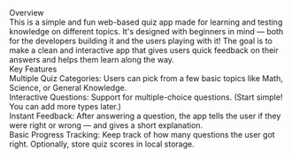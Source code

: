 Overview
<br>
This is a simple and fun web-based quiz app made for learning and testing knowledge on different topics. It's designed with beginners in mind — both for the developers building it and the users playing with it! The goal is to make a clean and interactive app that gives users quick feedback on their answers and helps them learn along the way.
<br>
Key Features
<br>
Multiple Quiz Categories: Users can pick from a few basic topics like Math, Science, or General Knowledge.
<br>
Interactive Questions: Support for multiple-choice questions. (Start simple! You can add more types later.)
<br>
Instant Feedback: After answering a question, the app tells the user if they were right or wrong — and gives a short explanation.
<br>
Basic Progress Tracking: Keep track of how many questions the user got right. Optionally, store quiz scores in local storage.